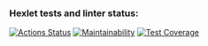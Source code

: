 ### Hexlet tests and linter status:
[![Actions Status](https://github.com/alexander-lozovsky/java-project-61/actions/workflows/hexlet-check.yml/badge.svg)](https://github.com/alexander-lozovsky/java-project-61/actions)
[![Maintainability](https://api.codeclimate.com/v1/badges/a7078e0211bcae39a861/maintainability)](https://codeclimate.com/github/alexander-lozovsky/java-project-61/maintainability)
[![Test Coverage](https://api.codeclimate.com/v1/badges/a7078e0211bcae39a861/test_coverage)](https://codeclimate.com/github/alexander-lozovsky/java-project-61/test_coverage)